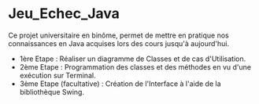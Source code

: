 # Jeu_Echec_Java

Ce projet universitaire en binôme, permet de mettre en pratique nos connaissances en Java acquises lors des cours jusqu'à aujourd'hui.
- 1ère Etape : Réaliser un diagramme de Classes et de cas d'Utilisation.
- 2ème Etape : Programmation des classes et des méthodes en vu d'une exécution sur Terminal.
- 3ème Etape (facultative) : Création de l'Interface à l'aide de la bibliothèque Swing.
